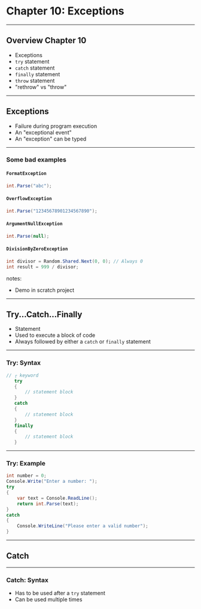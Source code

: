 # Chapter 10: Exceptions
------------------------------------------------------------------------
## Overview Chapter 10
* Exceptions
* `try` statement
* `catch` statement
* `finally` statement
* `throw` statement
* "rethrow" vs "throw"

------------------------------------------------------------------------
## Exceptions
* Failure during program execution
* An "exceptional event"
* An "exception" can be typed

------------------------------------------------------------------------
### Some bad examples

#### `FormatException`
```csharp
int.Parse("abc");
```

#### `OverflowException`
```csharp
int.Parse("12345678901234567890");
```

#### `ArgumentNullException`
```csharp
int.Parse(null);
```

#### `DivisionByZeroException`
```csharp
int divisor = Random.Shared.Next(0, 0); // Always 0
int result = 999 / divisor;
```

notes:
- Demo in scratch project

***********************************************************************
## Try...Catch...Finally
* Statement
* Used to execute a block of code
* Always followed by either a `catch` or `finally` statement

------------------------------------------------------------------------
### Try: Syntax
```csharp
// ┌ keyword
   try
   {
       // statement block
   }
   catch
   {
       // statement block
   }
   finally
   {
       // statement block
   }
```

------------------------------------------------------------------------
### Try: Example
```csharp
int number = 0;
Console.Write("Enter a number: ");
try
{
    var text = Console.ReadLine();
    return int.Parse(text);
}
catch 
{ 
    Console.WriteLine("Please enter a valid number");
}
```

***********************************************************************
## Catch
------------------------------------------------------------------------
### Catch: Syntax
- Has to be used after a `try` statement
- Can be used multiple times
